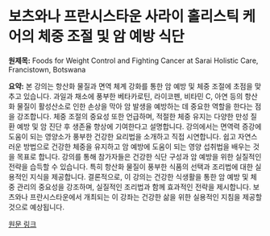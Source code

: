 # 보츠와나 프란시스타운 사라이 홀리스틱 케어의 체중 조절 및 암 예방 식단

**원제목:** Foods for Weight Control and Fighting Cancer at Sarai Holistic Care, Francistown, Botswana

**요약:** 본 강의는 항산화 물질과 면역 체계 강화를 통한 암 예방 및 체중 조절에 초점을 맞추고 있습니다.  과일과 채소에 풍부한 베타카로틴, 라이코펜, 비타민 C, 아연 등의 항산화 물질이 활성산소로 인한 손상을 막아 암 발생을 예방하는 데 중요한 역할을 한다는 점을 강조합니다.  체중 조절의 중요성 또한 언급하며, 적절한 체중 유지는 다양한 만성 질환 예방 및 암 진단 후 생존율 향상에 기여한다고 설명합니다.  강의에서는 면역력 증강에 도움이 되는 영양소가 풍부한 건강한 요리법을 소개하고 직접 시연합니다.  쉽고 자연스러운 방법으로 건강한 체중을 유지하고 암 예방에 도움이 되는 영양 섭취법을 배우는 것을 목표로 합니다.  강의를 통해 참가자들은 건강한 식단 구성과 암 예방을 위한 실질적인 전략을 습득할 수 있습니다.  특히 항산화 물질이 풍부한 식품의 선택과 조리법에 대한 실용적인 지식을 제공합니다.  결론적으로, 이 강의는 건강한 식생활을 통한 암 예방 및 체중 관리의 중요성을 강조하며, 실질적인 조리법과 함께 효과적인 전략을 제시합니다.  보츠와나 프란시스타운에서 개최되는 이 강좌는 건강한 삶을 위한 실용적인 지침을 제공할 것으로 예상됩니다.

[원문 링크](https://www.pcrm.org/good-nutrition/plant-based-diets/ffl/classes/154506)
